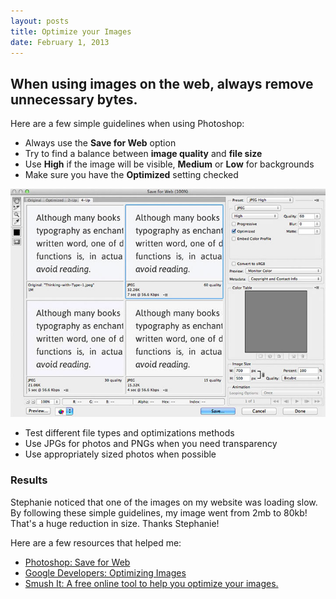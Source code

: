 ```yaml
---
layout: posts
title: Optimize your Images
date: February 1, 2013
---
```


<h2>When using images on the web, always remove unnecessary bytes.</h2>

<p>Here are a few simple guidelines when using Photoshop:</p>

<ul>
	<li>Always use the <strong>Save for Web</strong> option</li>
	<li>Try to find a balance between <strong>image quality</strong> and <strong>file size</strong></li>
	<li>Use <strong>High</strong> if the image will be visible, <strong>Medium</strong> or <strong>Low</strong> for backgrounds</li>
	<li>Make sure you have the <strong>Optimized</strong> setting checked</li>
</ul>

<img src='/images/optimize.jpg' />

<ul>
	<li>Test different file types and optimizations methods</li>
	<li>Use JPGs for photos and PNGs when you need transparency</li>
	<li>Use appropriately sized photos when possible</li>
</ul>

<h3>Results</h3>

<p>Stephanie noticed that one of the images on my website was loading slow. By following these simple guidelines, my image went from 2mb to 80kb! That's a huge reduction in size. Thanks Stephanie!</p>

<p>Here are a few resources that helped me:</p>
<ul>
	<li><a href='http://help.adobe.com/en_US/creativesuite/cs/using/WS6E857477-27FE-4a88-B8A4-074DC3C65F68.html' target='blank'>Photoshop: Save for Web</li>
		<li><a href='https://developers.google.com/speed/articles/optimizing-images' target='blank'>Google Developers: Optimizing Images</li>
			<li><a href='http://www.smushit.com/ysmush.it/' target='blank'>Smush It: A free online tool to help you optimize your images.</a></li>
</ul>
